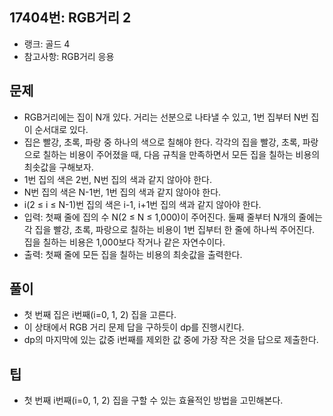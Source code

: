<h2>17404번: RGB거리 2</h2>
<ul>
  <li>랭크: 골드 4</li>
  <li>참고사항: RGB거리 응용</li>
</ul>
<h2>문제</h2>
<ul>
  <li>RGB거리에는 집이 N개 있다. 거리는 선분으로 나타낼 수 있고, 1번 집부터 N번 집이 순서대로 있다.</li>
  <li>집은 빨강, 초록, 파랑 중 하나의 색으로 칠해야 한다. 각각의 집을 빨강, 초록, 파랑으로 칠하는 비용이 주어졌을 때, 다음 규칙을 만족하면서 모든 집을 칠하는 비용의 최솟값을 구해보자.</li>
  <li>1번 집의 색은 2번, N번 집의 색과 같지 않아야 한다.</li>
  <li>N번 집의 색은 N-1번, 1번 집의 색과 같지 않아야 한다.</li>
  <li>i(2 ≤ i ≤ N-1)번 집의 색은 i-1, i+1번 집의 색과 같지 않아야 한다.</li>
  <li>입력: 첫째 줄에 집의 수 N(2 ≤ N ≤ 1,000)이 주어진다. 둘째 줄부터 N개의 줄에는 각 집을 빨강, 초록, 파랑으로 칠하는 비용이 1번 집부터 한 줄에 하나씩 주어진다. 집을 칠하는 비용은 1,000보다 작거나 같은 자연수이다.</li>
  <li>출력: 첫째 줄에 모든 집을 칠하는 비용의 최솟값을 출력한다.</li>
</ul>
<h2>풀이</h2>
<ul>
  <li>첫 번째 집은 i번째(i=0, 1, 2) 집을 고른다.</li>
  <li>이 상태에서 RGB 거리 문제 답을 구하듯이 dp를 진행시킨다.</li>
  <li>dp의 마지막에 있는 값중 i번째를 제외한 값 중에 가장 작은 것을 답으로 제출한다.</li>
</ul>
<h2>팁</h2>
<ul>
  <li>첫 번째 i번째(i=0, 1, 2) 집을 구할 수 있는 효율적인 방법을 고민해본다.</li>
</ul>
